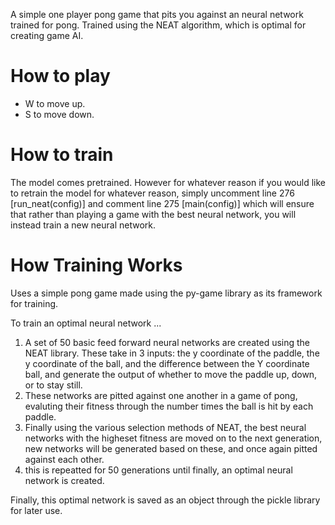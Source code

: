 A simple one player pong game that pits you against an neural network trained for pong. Trained using the NEAT algorithm, which is optimal for creating game AI.

# How to play
- W to move up.
- S to move down.

# How to train
The model comes pretrained. However for whatever reason if you would like to retrain the model for whatever reason, simply uncomment line 276  [run_neat(config)] and comment line 275 [main(config)] which will ensure that rather than playing a game with the best neural network, you will instead train a new neural network.

# How Training Works
Uses a simple pong game made using the py-game library as its framework for training. 

To train an optimal neural network ...
1. A set of 50 basic feed forward neural networks are created using the NEAT library. These take in 3 inputs: the y coordinate of the paddle, the y coordinate of the ball, and the difference between the Y coordinate ball, and generate the output of whether to move the paddle up, down,  or to stay still. 
2. These networks are pitted against one another in a game of pong, evaluting their fitness through the number times the ball is hit by each paddle. 
3. Finally using the various selection methods of NEAT, the best neural networks with the higheset fitness are moved on to the next generation, new networks will be generated based on these, and once again pitted against each other. 
4. this is repeatted for 50 generations until finally, an optimal neural network is created.

Finally, this optimal network is saved as an object through the pickle library for later use.
